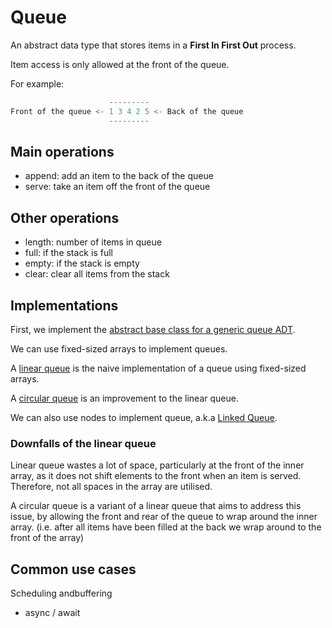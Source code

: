 # Queue

An abstract data type that stores items in a **First In First Out** process.

Item access is only allowed at the front of the queue.

For example:

```python
                      ---------
Front of the queue <- 1 3 4 2 5 <- Back of the queue
                      ---------
```

## Main operations

- append: add an item to the back of the queue
- serve: take an item off the front of the queue

## Other operations

- length: number of items in queue
- full: if the stack is full
- empty: if the stack is empty
- clear: clear all items from the stack

## Implementations

First, we implement the [abstract base class for a generic queue ADT](generic_queue.py).

We can use fixed-sized arrays to implement queues.

A [linear queue](linear_queue.py) is the naive implementation of a queue using fixed-sized arrays.

A [circular queue](circular_queue.py) is an improvement to the linear queue.

We can also use nodes to implement queue, a.k.a [Linked Queue](/week05/linked_queue/).


### Downfalls of the linear queue

Linear queue wastes a lot of space, particularly at the front of the inner array, as it does not shift elements to the front when an item is served. Therefore, not all spaces in the array are utilised.

A circular queue is a variant of a linear queue that aims to address this issue, by allowing the front and rear of the queue to wrap around the inner array. (i.e. after all items have been filled at the back we wrap around to the front of the array)

## Common use cases

Scheduling andbuffering

- async / await
